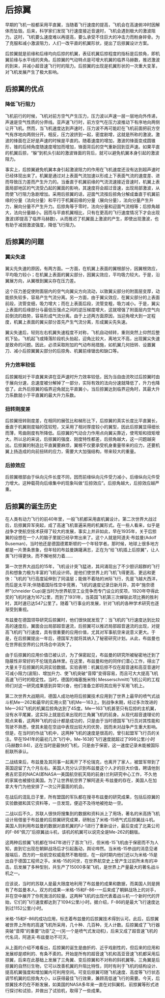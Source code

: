 # 后掠翼

早期的飞机一般都采用平直翼，当随着飞行速度的提高，飞机会在高速俯冲时因解体而坠毁。后来，科学家们发现飞行速度接近音速时，飞机会遇到极大的激波阻力。这时，飞机要么速度难以再提高，要么承受不住巨大的冲击力而粉身碎骨。为了克服和减小激波阻力，人们一改平直的机翼形状，提出了后掠翼设计方案。

后掠翼就是前缘和后缘均向后掠的机翼，表征机翼后掠程度的指标是后掠角，即机翼前缘与水平线的夹角。后掠翼的气动特点是可增大机翼的临界马赫数，推迟激波的到来，并减小超音速飞行时的阻力。后掠翼的出现是机翼形状的一次重大变革，对飞机发展产生了极大影响。

## 后掠翼的优点

### 降低飞行阻力

飞机前行的时候，飞机对前方空气产生压力，压力波以声速一层一层地向外传递，声速是空气性质的分界线。亚声速飞行时，前方空气在压力波推动下有序地向两侧让开飞机。然而，当飞机速度达到声速时，压力波不再可能赶在飞机前面把前方空气有序地向两侧分开。相反，压力波挤到一起，密度剧增，这就是所称的激波。激波的锋面在正好是声速的时候是平直的。随着速度的增加，激波的锋面变成圆锥形，锥的后倾角度随速度增加而增加，锋面背后的空气重新回到亚声速。如果平直的机翼后掠，“躲”到机头引起的激波锋面的背后，就可以避免机翼本身引起的激波阻力。

事实上，后掠翼避免机翼本身引起激波阻力的作用在飞机速度还没有达到超声速时已经体现出来了。机翼是通过对上表面气流加速以形成上下表面气流的速度差、进而导致压力差而产生升力的。当垂直于机翼前缘的气流流速接近音速时，机翼上表面局部地区的气流受凸起的翼面的影响，其速度将会超过音速，出现局部激波，从而使飞行阻力急剧增加。采用后掠翼的话，迎面气流按后掠角分解成垂直于机翼前缘的分量（法向分量）和平行于机翼前缘的分量（展向分量），法向分量产生升力，展向分量不产生升力。后掠角等于零时，法向分量和迎面气流相等；后掠角越大，法向分量越小。因而与平直机翼相比，只有在更高的飞行速度情况下才会出现激波(即提高了临界马赫数)，从而推迟了机翼面上激波的产生，即使出现激波，也有助于减弱激波强度，降低飞行阻力。

## 后掠翼的问题

### 翼尖失速

翼尖先失速的原因，有两方面。一方面，在机翼上表面的翼根部分，因翼根效应，平均吸力较小；在机翼上表面的翼尖部分，因翼尖效应，平均吸力较大。于是，沿翼展方向，从翼根到翼尖存在压力差。

这个压力差促使附面层内的空气向翼尖方向流动，以致翼尖部分的附面层变厚，动能损失较多，容易产生气流分离。另一方面，由于翼尖效应，在翼尖部分的上表面前段，流管变细，吸力增大；而在上表面后段，流管变粗，吸力减小。于是，翼尖上表面的后缘部分与最低压强点之间的逆压梯度增大，这就增强了附面层内空气向前倒流的趋势，容易形成气流分离。由于上述两方面原因，当迎角增大到一定程度，机翼上表面的翼尖部分首先产生气流分离，形成翼尖先失速。

翼尖失速后，轻则左右机翼失速程度不对称，飞机自动倾转，重则突然上仰然后整机下坠。飞机起飞或降落阶段机头抬起，迎角比较大，离地又不高，出现翼尖失速是致命的问题。因此，必须采取附加的气动布局措施，如机翼几何扭转、设置翼刀、减小后掠翼翼尖部分的后掠角、机翼前缘锯齿和缺口等。

### 升力效率较低

后掠翼相对于平直翼来讲在亚声速时升力效率较低，因为当自由流吹过后掠翼时由于展向分速，总速度被分解掉了一部分，实际有效的法向分速就降低了，升力也降低了。此外后掠翼的临界迎角就比平直翼小，当后掠翼达到临界迎角时，其最大升力系数就小于平直翼的最大升力系数。

### 扭转刚度差

后掠翼扭转刚度差，在相同的展弦比和梯形比下，后掠翼的真实长度比平直翼长，垂直于机翼刚度轴的弦较短，又采用了相对厚度较小的翼型，因此后掠翼显得细长而薄，弯曲刚度有所降低。后掠翼的气动合力作用点向翼尖靠近，使弯矩和扭矩增大。所以总的来说，后掠翼的强度、刚度特性都差，后掠角越大，这一问题越突出。后掠翼的制造比平直翼要麻烦，翼根不仅要承受机身重量带来的应力，还要机翼上扬造成的向前扭转的应力，需要大大加强结构，带来较大的重量。

### 后掠效应

后掠翼根部由于纵向元件长度不同，因而前缘纵向元件受力减小，后缘纵向元件受力增大。这种载荷向后缘集中的现象叫做“后掠效应”。后掠角越大，后掠效应越严重。

## 后掠翼的诞生历史

在人类有动力飞行的前40年里，一般飞机都采用直机翼设计。第二次世界大战过后，后掠翼异军突起，成了高速飞机普遍采用的机翼形式。在一些人看来，似乎是战争才使航空技术获得了较大的发展，事实上并非如此，早在1935年，关于后掠翼的设想在一个人的脑子里就已经孕育出来了。这个人就是阿道夫·布兹曼(Adolf Buseman)，当时他还是德国德累斯顿的一个年轻学者。那时候，地球上很多地方都是一片萧条景象，但年轻的布兹曼踌躇满志，正在为“给飞机插上后掠翼”，让人类飞行得更快，而不懈地努力着……

第一次世界大战后的15年，飞机设计突飞猛进，其间涌现出了不少胆识超群的飞行员和想象力极为丰富的飞机设计师。是他们使世界上的飞机飞得更高、更远和更快：飞机的飞行高度延伸到了同温层；能做不着陆的洲际飞行，先是飞越大西洋，而后是太平洋;伴随着国际性空中竞赛，飞机的速度记录日新月异，其中“施奈德杯”(chneider Cup)是当时为世界航空工业竞争而专门设立的奖项，1920年夺得此奖的飞机时速为167公里，而到了1931年，当英国飞机第三次蝉联此项比赛的胜利时，其时速已达547公里了。随着飞行事业的发展，针对飞机的各种学术研究也逐渐受到重视。

布兹曼在德国领导研究后掠翼时，他们很快就发现了：当飞机的飞行速度达到比较高的速度后，翼面会出局部超音速流，后掠翼可以推迟局部超音速流的出现，对提高飞机的飞行速度，具有很重要的应用价值，尤其对军事航空来说意义更大。于是，在后掠翼提出一年后，德国军方就将其纳入了秘密研究计划。从此，布兹曼也在世界航空界的公共场合中消失了。

由于后掠翼的应用价值已被认识，为了保密起见，布兹曼的研究所被秘密地迁到了隐蔽性非常好的不伦瑞克森林里。在这里，布兹曼和他的同伴们潜心工作，得出了大量关于后掠翼的风洞实验数据。实验表明：机翼后掠不仅在超音速和高亚音速时可减小阻力(波阻)、增加升力、使飞机突破“音障”变得容易，而且可大大提高飞机高速飞行时的稳定性。当时，德国的梅塞施米特( Messerschmitt)飞机公司的工程师们对这一研究成果感到异常兴奋，他们准备立即将其应用于军用飞机上。

第二次世界大战期间，德国人成功地将后掠翼技术应用到了世界上最早的喷气式战斗机Me一262和最早的实用火箭飞机Me一163上。到战争末期，经过多次改进的Me一262飞机的机翼后掠角达到了45度。Me一163飞机甚至只有后掠的主机翼，没有水平尾翼，这实际上就是后来出现的三角翼飞机的前身。从现代超音速理论的观点来看，这两种飞机的设计都是成功的，只是由于当时德国军飞行员对其性能和驾驶不熟悉，使其未能在空战中表现出较大的优势，因而未对战争产生重大影响。但是，在当时的作战飞机中，这两种飞机的速度是很高的，曾引起盟军飞行员的关注。早在1941年的最初几次飞行中，Me-163的飞行速度就超过了998公里/小时(马赫数0.84)，这在当时是最快的飞机，只是由于保密，这一速度记录未能被国际航联所承认。

二战结束后，布兹曼及其同事一起离开了不伦瑞克，也离开了家人，被盟军带到了英国逗留了九个月左右。美国人充分认识到布兹曼这个人才的巨大价值，聘请他到弗吉尼亚的NACA(即NASA—美国航空航天局的前身)兰利研究中心工作，不久他的家属也被接往美国。为了让世界航空界了解阿道夫·布兹曼的存在，美国人在加拿大专门为他安排了一次公开露面的机会。

在战后的混乱日子里，所有盟国的军队都在搜寻布兹曼的研究成果，包括后掠翼的实验数据和其它资料等，一旦发现，便迫不及待地被抢劫一空。

二战以后不久，苏联人很快将搜集到的数据和资料派上了用场，著名的米高扬飞机设计局借鉴于布兹曼的后掠翼研究成果，研制出了米格-15喷气式后掠翼战斗机。美国人则利用布兹曼的数据对直机翼的FJ-1进行了重新设计，最后变成了北美公司的F-86“佩刀”后掠翼战斗机，该机的机翼可以说完全是Me-262的翻版。

这两种后掠翼飞机都在1947年进行了首次飞行，但米格-15飞机由于保密而不为人知，直到它出现在朝鲜战场后才引起轰动，舆论哗然。当米格-15参战的消息见诸报端后，西方的一些航空权威竟然不敢相信，在一段时期内他们还以为米格-15是出自于德国工程师之手。米格-15的问世，在世界航空史上曾产生过前所未有的冲击。后发展了多种型别，共生产了15000多架飞机，是世界上产量最大的著名战斗机之一。

应该说，当时的苏联人是最大限度地利用了布兹曼的成果和数据，而美国人则是拥有了布兹曼本人。双方的成果—米格-15和F-86--一后来成了朝鲜战场上的对手，并在空中展开了你死我活的较量。这两种飞机的出现代表着战斗机一个新时代的开始，它们的飞行速度都达到了1094公里/小时。据介绍，F-86的是最大飞行速度达到过1152公里/小时。

米格-15和F-86的成功应用，标志着布兹曼的后掠翼技术得到认可。此后，后掠翼被世界上所有的高速飞机所采用，几十种、几百种，无人计数。后掠翼成了飞行器突破“音障”的重要“功臣”之一(另一个是喷气式发动机)，后来又成了超音速飞机的代名词，阿道夫·布兹曼功不可灭。

从上面的介绍不难看出，后掠翼的诞生是曲折的、近乎戏剧性的，但后来的应用和发展却是顺利的、有条不紊的。开始是所有的超音速飞机和高亚音速飞机都采用后掠翼，后来在此基础上发展了三角翼、变后掠翼和不对称的斜机翼等。三角翼是后掠翼的自然衍生物，它可以改善机翼的升阻比特性，同时有利于飞机的结构设计、提高机翼强度和增加翼内可利用空间。可变后掠翼可随飞机速度、高度等飞行状态调节机翼的后掠角大小，以获得最佳飞行效果，兼顾高低速飞行的需要。今天，后掠翼技术仍在不断发展，如美国的NASA多年来一直在对斜翼机、前掠翼等形式进行探讨和试验，并做出了试验机，取得了一些成果。